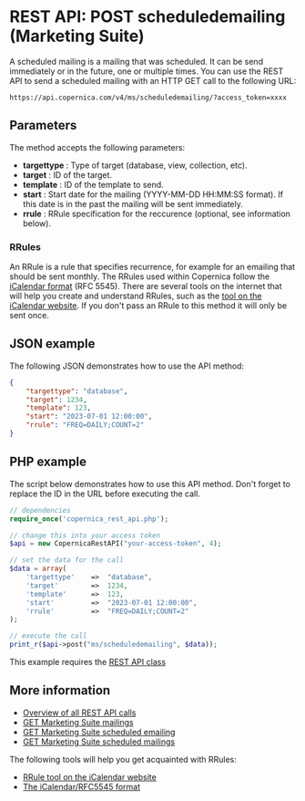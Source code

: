# REST API: POST scheduledemailing (Marketing Suite)

A scheduled mailing is a mailing that was scheduled. It can be send immediately 
or in the future, one or multiple times. You can use the REST API to send 
a scheduled mailing with an HTTP GET call to the following URL:

`https://api.copernica.com/v4/ms/scheduledemailing/?access_token=xxxx`

## Parameters

The method accepts the following parameters:

* **targettype**    : Type of target (database, view, collection, etc).
* **target**        : ID of the target.
* **template**      : ID of the template to send.
* **start**         : Start date for the mailing (YYYY-MM-DD HH:MM:SS format). If this date is in the past the mailing will be sent immediately.
* **rrule**         : RRule specification for the reccurence (optional, see information below).

### RRules

An RRule is a rule that specifies recurrence, for example for an emailing 
that should be sent monthly. The RRules used within Copernica 
follow the [iCalendar format](https://icalendar.org/RFC-Specifications/iCalendar-RFC-5545/ "The iCalendar format") 
(RFC 5545). There are several tools on the internet that will help you 
create and understand RRules, such as the [tool on the iCalendar website](https://icalendar.org/rrule-tool.html). 
If you don't pass an RRule to this method it will only be sent once.

## JSON example
The following JSON demonstrates how to use the API method:

```json
{
    "targettype": "database",
    "target": 1234,
    "template": 123,
    "start": "2023-07-01 12:00:00",
    "rrule": "FREQ=DAILY;COUNT=2"
}
```

## PHP example

The script below demonstrates how to use this API method. Don't forget 
to replace the ID in the URL before executing the call.

```php
// dependencies
require_once('copernica_rest_api.php');

// change this into your access token
$api = new CopernicaRestAPI("your-access-token", 4);

// set the data for the call
$data = array(
    'targettype'    =>  "database",
    'target'        =>  1234,
    'template'      =>  123,
    'start'         =>  "2023-07-01 12:00:00",
    'rrule'         =>  "FREQ=DAILY;COUNT=2"
);

// execute the call
print_r($api->post("ms/scheduledemailing", $data));
```

This example requires the [REST API class](./rest-php)

## More information

* [Overview of all REST API calls](./rest-api)
* [GET Marketing Suite mailings](./rest-get-ms-emailings)
* [GET Marketing Suite scheduled emailing](./rest-get-ms-scheduledemailing)
* [GET Marketing Suite scheduled mailings](./rest-get-ms-scheduledemailings)

The following tools will help you get acquainted with RRules:
* [RRule tool on the iCalendar website](https://icalendar.org/rrule-tool.html "Create RRules with this tool on the iCalendar website")
* [The iCalendar/RFC5545 format](https://icalendar.org/RFC-Specifications/iCalendar-RFC-5545/ "The iCalendar format")
